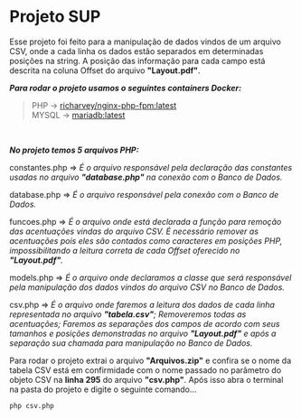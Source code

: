 # Projeto SUP

Esse projeto foi feito para a manipulação de dados vindos de um arquivo CSV, onde a cada linha os dados estão separados em determinadas posições na string. A posição das informação para cada campo está descrita na coluna Offset do arquivo **"Layout.pdf"**.
    
**_Para rodar o projeto usamos o seguintes containers Docker:_**
    
>PHP -> [richarvey/nginx-php-fpm:latest](https://ithub.com/richarvey/nginx-php-fpm)  
>MYSQL -> [mariadb:latest](https://hub.docker.com/_/mariadb)

<br>

**_No projeto temos 5 arquivos PHP:_**

constantes.php => _É o arquivo responsável pela declaração das constantes usadas no arquivo **"database.php"** na conexão com o Banco de Dados._

database.php => _É o arquivo responsável pela conexão com o Banco de Dados._

funcoes.php => _É o arquivo onde está declarada a função para remoção das acentuações vindas do arquivo CSV. É necessário remover as acentuações pois eles são contados como caracteres em posições PHP, impossibilitando a leitura correta de cada Offset oferecido no **"Layout.pdf"**._

models.php => _É o arquivo onde declaramos a classe que será responsável pela manipulação dos dados vindos do arquivo CSV no Banco de Dados._

csv.php => _É o arquivo onde faremos a leitura dos dados de cada linha representada no arquivo **"tabela.csv"**; Removeremos todas as acentuações; Faremos as separações dos campos de acordo com seus tamanhos e posições demonstradas no arquivo **"Layout.pdf"** e após a separação sua chamada para manipulação no Banco de Dados._

Para rodar o projeto extrai o arquivo **"Arquivos.zip"** e confira se o nome da tabela CSV está em confirmidade com o nome passado no parâmetro do objeto CSV na __linha 295__ do arquivo **"csv.php"**. Após isso abra o terminal na pasta do projeto e digite o seguinte comando...

```
php csv.php
```
